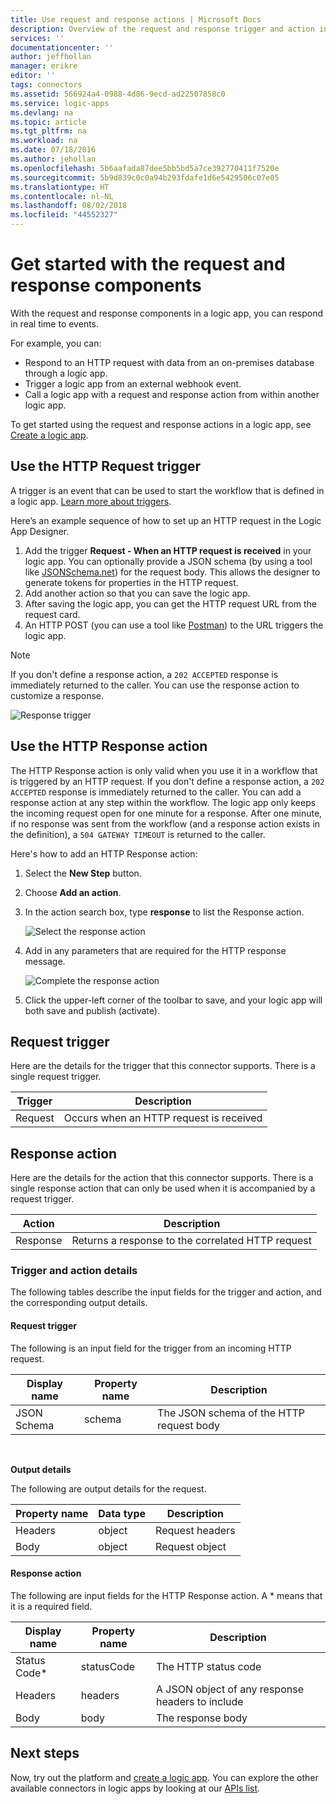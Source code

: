 ```yaml
---
title: Use request and response actions | Microsoft Docs
description: Overview of the request and response trigger and action in an Azure logic app
services: ''
documentationcenter: ''
author: jeffhollan
manager: erikre
editor: ''
tags: connectors
ms.assetid: 566924a4-0988-4d86-9ecd-ad22507858c0
ms.service: logic-apps
ms.devlang: na
ms.topic: article
ms.tgt_pltfrm: na
ms.workload: na
ms.date: 07/18/2016
ms.author: jehollan
ms.openlocfilehash: 5b6aafada87dee5bb5bd5a7ce392770411f7520e
ms.sourcegitcommit: 5b9d839c0c0a94b293fdafe1d6e5429506c07e05
ms.translationtype: HT
ms.contentlocale: nl-NL
ms.lasthandoff: 08/02/2018
ms.locfileid: "44552327"
---
```

# <a name="get-started-with-the-request-and-response-components"></a>Get started with the request and response components
With the request and response components in a logic app, you can respond in real time to events.

For example, you can:

* Respond to an HTTP request with data from an on-premises database through a logic app.
* Trigger a logic app from an external webhook event.
* Call a logic app with a request and response action from within another logic app.

To get started using the request and response actions in a logic app, see [Create a logic app](../logic-apps/logic-apps-create-a-logic-app.md).

## <a name="use-the-http-request-trigger"></a>Use the HTTP Request trigger
A trigger is an event that can be used to start the workflow that is defined in a logic app. [Learn more about triggers](connectors-overview.md).

Here’s an example sequence of how to set up an HTTP request in the Logic App Designer.

1. Add the trigger **Request - When an HTTP request is received** in your logic app. You can optionally provide a JSON schema (by using a tool like [JSONSchema.net](http://jsonschema.net)) for the request body. This allows the designer to generate tokens for properties in the HTTP request.
2. Add another action so that you can save the logic app.
3. After saving the logic app, you can get the HTTP request URL from the request card.
4. An HTTP POST (you can use a tool like [Postman](https://www.getpostman.com/)) to the URL triggers the logic app.

> [!NOTE]
> If you don't define a response action, a `202 ACCEPTED` response is immediately returned to the caller. You can use the response action to customize a response.
> 
> 

![Response trigger](https://docstestmedia1.blob.core.windows.net/azure-media/articles/connectors/media/connectors-native-reqres/using-trigger.png)

## <a name="use-the-http-response-action"></a>Use the HTTP Response action
The HTTP Response action is only valid when you use it in a workflow that is triggered by an HTTP request. If you don't define a response action, a `202 ACCEPTED` response is immediately returned to the caller.  You can add a response action at any step within the workflow. The logic app only keeps the incoming request open for one minute for a response.  After one minute, if no response was sent from the workflow (and a response action exists in the definition), a `504 GATEWAY TIMEOUT` is returned to the caller.

Here's how to add an HTTP Response action:

1. Select the **New Step** button.
2. Choose **Add an action**.
3. In the action search box, type **response** to list the Response action.
   
    ![Select the response action](https://docstestmedia1.blob.core.windows.net/azure-media/articles/connectors/media/connectors-native-reqres/using-action-1.png)
4. Add in any parameters that are required for the HTTP response message.
   
    ![Complete the response action](https://docstestmedia1.blob.core.windows.net/azure-media/articles/connectors/media/connectors-native-reqres/using-action-2.png)
5. Click the upper-left corner of the toolbar to save, and your logic app will both save and publish (activate).

## <a name="request-trigger"></a>Request trigger
Here are the details for the trigger that this connector supports. There is a single request trigger.

| Trigger | Description |
| --- | --- |
| Request |Occurs when an HTTP request is received |

## <a name="response-action"></a>Response action
Here are the details for the action that this connector supports. There is a single response action that can only be used when it is accompanied by a request trigger.

| Action | Description |
| --- | --- |
| Response |Returns a response to the correlated HTTP request |

### <a name="trigger-and-action-details"></a>Trigger and action details
The following tables describe the input fields for the trigger and action, and the corresponding output details.

#### <a name="request-trigger"></a>Request trigger
The following is an input field for the trigger from an incoming HTTP request.

| Display name | Property name | Description |
| --- | --- | --- |
| JSON Schema |schema |The JSON schema of the HTTP request body |

<br>

**Output details**

The following are output details for the request.

| Property name | Data type | Description |
| --- | --- | --- |
| Headers |object |Request headers |
| Body |object |Request object |

#### <a name="response-action"></a>Response action
The following are input fields for the HTTP Response action. A * means that it is a required field.

| Display name | Property name | Description |
| --- | --- | --- |
| Status Code* |statusCode |The HTTP status code |
| Headers |headers |A JSON object of any response headers to include |
| Body |body |The response body |

## <a name="next-steps"></a>Next steps
Now, try out the platform and [create a logic app](../logic-apps/logic-apps-create-a-logic-app.md). You can explore the other available connectors in logic apps by looking at our [APIs list](apis-list.md).




